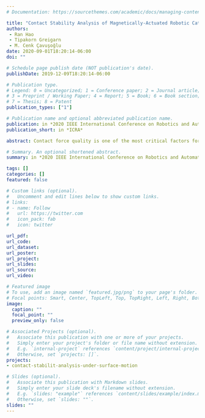 ```yaml
---
# Documentation: https://sourcethemes.com/academic/docs/managing-content/

title: "Contact Stability Analysis of Magnetically-Actuated Robotic Catheter Under Surface Motion"
authors: 
 - Ran Hao
 - Tipakorn Greigarn
 - M. Cenk Çavuşoğlu
date: 2020-09-01T18:20:14-06:00
doi: ""

# Schedule page publish date (NOT publication's date).
publishDate: 2019-12-09T18:20:14-06:00

# Publication type.
# Legend: 0 = Uncategorized; 1 = Conference paper; 2 = Journal article;
# 3 = Preprint / Working Paper; 4 = Report; 5 = Book; 6 = Book section;
# 7 = Thesis; 8 = Patent
publication_types: ["1"]

# Publication name and optional abbreviated publication name.
publication: in *2020 IEEE International Conference on Robotics and Automation (ICRA'20)*
publication_short: in *ICRA*

abstract: Contact force quality is one of the most critical factors for safe and effective lesion formation during cardiac ablation. The contact force and contact stability plays important roles in determining the lesion size and creating a gap-free lesion. In this paper, the contact stability of a novel magnetic resonance imaging (MRI)-actuated robotic catheter under tissue surface motion is studied. The robotic catheter is modeled using a pseudo-rigid-body model, and the contact model under surface constraint is provided. Two contact force control schemes to improve the contact stability of the catheter under heart surface motions are proposed and their performance are evaluated in simulation.

# Summary. An optional shortened abstract.
summary: in *2020 IEEE International Conference on Robotics and Automation (ICRA'20)*

tags: []
categories: []
featured: false

# Custom links (optional).
#   Uncomment and edit lines below to show custom links.
# links:
# - name: Follow
#   url: https://twitter.com
#   icon_pack: fab
#   icon: twitter

url_pdf:
url_code:
url_dataset:
url_poster:
url_project:
url_slides:
url_source:
url_video:

# Featured image
# To use, add an image named `featured.jpg/png` to your page's folder. 
# Focal points: Smart, Center, TopLeft, Top, TopRight, Left, Right, BottomLeft, Bottom, BottomRight.
image:
  caption: ""
  focal_point: ""
  preview_only: false

# Associated Projects (optional).
#   Associate this publication with one or more of your projects.
#   Simply enter your project's folder or file name without extension.
#   E.g. `internal-project` references `content/project/internal-project/index.md`.
#   Otherwise, set `projects: []`.
projects: 
- contact-stabilit-analysis-under-surface-motion

# Slides (optional).
#   Associate this publication with Markdown slides.
#   Simply enter your slide deck's filename without extension.
#   E.g. `slides: "example"` references `content/slides/example/index.md`.
#   Otherwise, set `slides: ""`.
slides: ""
---
```

